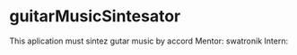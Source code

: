 # guitarMusicSintesator
This aplication must sintez gutar music by accord
Mentor: swatronik
Intern:
